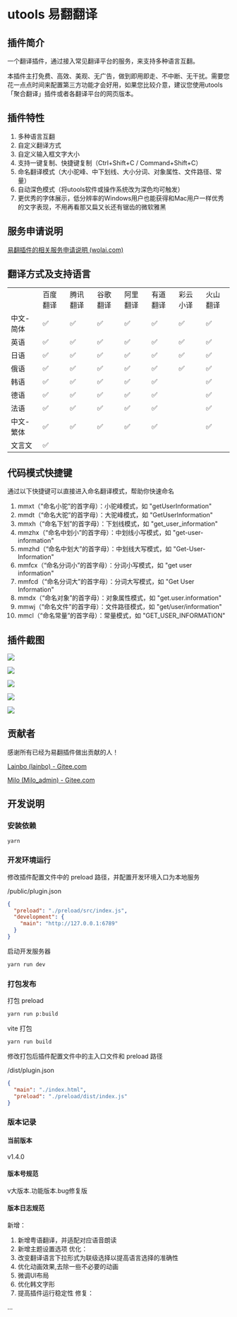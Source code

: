 # utools 易翻翻译

## 插件简介

一个翻译插件，通过接入常见翻译平台的服务，来支持多种语言互翻。

本插件主打免费、高效、美观、无广告，做到即用即走、不中断、无干扰。需要您花一点点时间来配置第三方功能才会好用，如果您比较介意，建议您使用utools「聚合翻译」插件或者各翻译平台的网页版本。


## 插件特性

1. 多种语言互翻
2. 自定义翻译方式
3. 自定义输入框文字大小
4. 支持一键复制、快捷键复制（Ctrl+Shift+C / Command+Shift+C）
5. 命名翻译模式（大小驼峰、中下划线、大小分词、对象属性、文件路径、常量）
6. 自动深色模式（将utools软件或操作系统改为深色均可触发）
7. 更优秀的字体展示，低分辨率的Windows用户也能获得和Mac用户一样优秀的文字表现，不用再看那又扁又长还有锯齿的微软雅黑


## 服务申请说明

[易翻插件的相关服务申请说明 (wolai.com)](https://www.wolai.com/jtSV7oah6M7rErz2RMFzo)

## 翻译方式及支持语言

|||||||||
|-|-|-|-|-|-|-|-|
||百度翻译|腾讯翻译|谷歌翻译|阿里翻译|有道翻译|彩云小译|火山翻译|
|中文-简体|✅|✅|✅|✅|✅|✅|✅|
|英语|✅|✅|✅|✅|✅|✅|✅|
|日语|✅|✅|✅|✅|✅|✅|✅|
|俄语|✅|✅|✅|✅|✅|✅|✅|
|韩语|✅|✅|✅|✅|✅||✅|
|德语|✅|✅|✅|✅|✅||✅|
|法语|✅|✅|✅|✅|✅||✅|
|中文-繁体|✅|✅|✅|✅|✅||✅|
|文言文|✅|||||||

## 代码模式快捷键

通过以下快捷键可以直接进入命名翻译模式，帮助你快速命名

1. mmxt（“命名小驼”的首字母）：小驼峰模式，如 "getUserInformation"
2. mmdt（“命名大驼”的首字母）：大驼峰模式，如 "GetUserInformation"
3. mmxh（“命名下划”的首字母）：下划线模式，如 "get_user_information"
4. mmzhx（“命名中划小”的首字母）：中划线小写模式，如 "get-user-information"
5. mmzhd（“命名中划大”的首字母）：中划线大写模式，如 "Get-User-Information"
6. mmfcx（“命名分词小”的首字母）：分词小写模式，如 "get user information"
7. mmfcd（“命名分词大”的首字母）：分词大写模式，如 "Get User Information"
8. mmdx（“命名对象”的首字母）：对象属性模式，如 "get.user.information"
9. mmwj（“命名文件”的首字母）：文件路径模式，如 "get/user/information"
10. mmcl（“命名常量”的首字母）：常量模式，如 "GET_USER_INFORMATION"

## 插件截图

![](doc/1.png) 

![](doc/2.png) 

![](doc/3.png) 

![](doc/4.png) 

![](doc/5.png) 


## 贡献者

感谢所有已经为易翻插件做出贡献的人！

[Lainbo (lainbo) - Gitee.com](https://gitee.com/lainbo)

[Milo (Milo_admin) - Gitee.com](https://gitee.com/Milo_admin)


## 开发说明

### 安装依赖

```bash
yarn
```

### 开发环境运行

修改插件配置文件中的 preload 路径，并配置开发环境入口为本地服务

/public/plugin.json

```json
{
  "preload": "./preload/src/index.js",
  "development": {
    "main": "http://127.0.0.1:6789"
  }
}
```

启动开发服务器

```bash
yarn run dev
```

### 打包发布

打包 preload

```bash
yarn run p:build
```

vite 打包

```bash
yarn run build
```

修改打包后插件配置文件中的主入口文件和 preload 路径

/dist/plugin.json

```json
{
  "main": "./index.html",
  "preload": "./preload/dist/index.js"
}
```

### 版本记录

#### 当前版本
v1.4.0

#### 版本号规范

v大版本.功能版本.bug修复版

#### 版本日志规范

新增：
  1. 新增粤语翻译，并适配对应语音朗读
  2. 新增主题设置选项
优化：
  1. 改变翻译语言下拉形式为联级选择以提高语言选择的准确性
  2. 优化动画效果,去除一些不必要的动画
  3. 微调UI布局
  4. 优化韩文字形
  5. 提高插件运行稳定性
修复：

...
